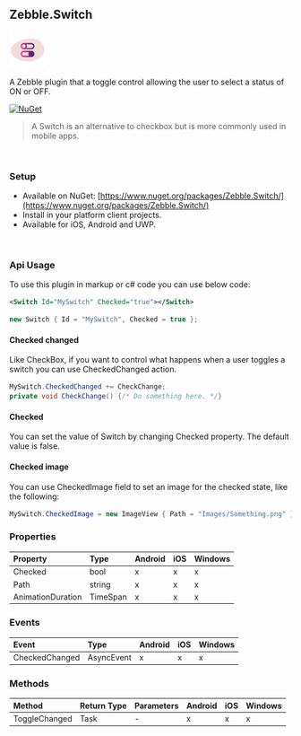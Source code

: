 [logo]: https://raw.githubusercontent.com/Geeksltd/Zebble.Switch/master/Shared/NuGet/Icon.png "Zebble.Switch"


## Zebble.Switch

![logo]

A Zebble plugin that a toggle control allowing the user to select a status of ON or OFF.


[![NuGet](https://img.shields.io/nuget/v/Zebble.Switch.svg?label=NuGet)](https://www.nuget.org/packages/Zebble.Switch/)

> A Switch is an alternative to checkbox but is more commonly used in mobile apps.

<br>


### Setup
* Available on NuGet: [https://www.nuget.org/packages/Zebble.Switch/](https://www.nuget.org/packages/Zebble.Switch/)
* Install in your platform client projects.
* Available for iOS, Android and UWP.
<br>


### Api Usage

To use this plugin in markup or c# code you can use below code:
```xml
<Switch Id="MySwitch" Checked="true"></Switch>
```
```csharp
new Switch { Id = "MySwitch", Checked = true };
```

#### Checked changed
Like CheckBox, if you want to control what happens when a user toggles a switch you can use CheckedChanged action.
```csharp
MySwitch.CheckedChanged += CheckChange;
private void CheckChange() {/* Do something here. */}
```
#### Checked
You can set the value of Switch by changing Checked property. The default value is false.
#### Checked image
You can use CheckedImage field to set an image for the checked state, like the following:
```csharp
MySwitch.CheckedImage = new ImageView { Path = "Images/Something.png" };
```
### Properties
| Property     | Type         | Android | iOS | Windows |
| :----------- | :----------- | :------ | :-- | :------ |
| Checked            | bool           | x       | x   | x       |
| Path            | string           | x       | x   | x       |
| AnimationDuration            | TimeSpan           | x       | x   | x       |

### Events
| Event             | Type                                          | Android | iOS | Windows |
| :-----------      | :-----------                                  | :------ | :-- | :------ |
| CheckedChanged               | AsyncEvent    | x       | x   | x       |

### Methods
| Method       | Return Type  | Parameters                          | Android | iOS | Windows |
| :----------- | :----------- | :-----------                        | :------ | :-- | :------ |
| ToggleChanged         | Task| -| x       | x   | x       |
